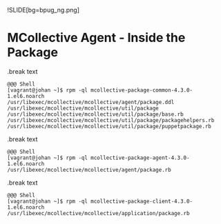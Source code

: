 !SLIDE[bg=bpug_ng.png]

# MCollective Agent - Inside the Package #

.break text

    @@@ Shell
    [vagrant@johan ~]$ rpm -ql mcollective-package-common-4.3.0-1.el6.noarch
    /usr/libexec/mcollective/mcollective/agent/package.ddl
    /usr/libexec/mcollective/mcollective/util/package
    /usr/libexec/mcollective/mcollective/util/package/base.rb
    /usr/libexec/mcollective/mcollective/util/package/packagehelpers.rb
    /usr/libexec/mcollective/mcollective/util/package/puppetpackage.rb

.break text

    @@@ Shell
    [vagrant@johan ~]$ rpm -ql mcollective-package-agent-4.3.0-1.el6.noarch
    /usr/libexec/mcollective/mcollective/agent/package.rb

.break text

    @@@ Shell
    [vagrant@johan ~]$ rpm -ql mcollective-package-client-4.3.0-1.el6.noarch
    /usr/libexec/mcollective/mcollective/application/package.rb


